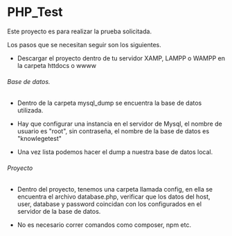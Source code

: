 # PHP_Test

Este proyecto es para realizar la prueba solicitada.

Los pasos que se necesitan seguir son los siguientes.

- Descargar el proyecto dentro de tu servidor XAMP, LAMPP o WAMPP en la carpeta httdocs o wwww

###### Base de datos.

- Dentro de la carpeta mysql_dump se encuentra la base de datos utilizada.

- Hay que configurar una instancia en el servidor de Mysql, el nombre de usuario es "root", sin contraseña, el nombre de la base de datos es "knowlegetest"

- Una vez lista podemos hacer el dump a nuestra base de datos local.


###### Proyecto

- Dentro del proyecto, tenemos una carpeta llamada config, en ella se encuentra el archivo database.php, verificar que los datos del host, user, database y password coincidan con los configurados en el servidor de la base de datos.

- No es necesario correr comandos como composer, npm etc.
